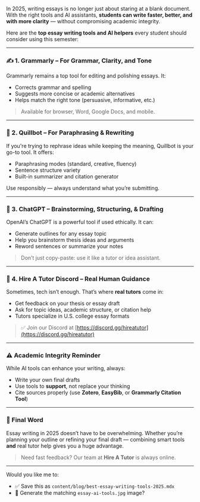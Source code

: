 In 2025, writing essays is no longer just about staring at a blank document. With the right tools and AI assistants, **students can write faster, better, and with more clarity** — without compromising academic integrity.

Here are the **top essay writing tools and AI helpers** every student should consider using this semester:

---

### ✍️ 1. **Grammarly** – For Grammar, Clarity, and Tone

Grammarly remains a top tool for editing and polishing essays. It:

- Corrects grammar and spelling
- Suggests more concise or academic alternatives
- Helps match the right tone (persuasive, informative, etc.)

> Available for browser, Word, Google Docs, and mobile.

---

### 🔄 2. **Quillbot** – For Paraphrasing & Rewriting

If you're trying to rephrase ideas while keeping the meaning, Quillbot is your go-to tool. It offers:

- Paraphrasing modes (standard, creative, fluency)
- Sentence structure variety
- Built-in summarizer and citation generator

Use responsibly — always understand what you’re submitting.

---

### 🤖 3. **ChatGPT** – Brainstorming, Structuring, & Drafting

OpenAI’s ChatGPT is a powerful tool if used ethically. It can:

- Generate outlines for any essay topic
- Help you brainstorm thesis ideas and arguments
- Reword sentences or summarize your notes

> Don’t just copy-paste: use it like a tutor or idea assistant.

---

### 🧠 4. **Hire A Tutor Discord** – Real Human Guidance

Sometimes, tech isn’t enough. That’s where **real tutors** come in:

- Get feedback on your thesis or essay draft
- Ask for topic ideas, academic structure, or citation help
- Tutors specialize in U.S. college essay formats

> ✅ Join our Discord at [https://discord.gg/hireatutor](https://discord.gg/hireatutor)

---

### ⚠️ Academic Integrity Reminder

While AI tools can enhance your writing, always:

- Write your own final drafts
- Use tools to **support**, not replace your thinking
- Cite sources properly (use **Zotero**, **EasyBib**, or **Grammarly Citation Tool**)

---

### 🚀 Final Word

Essay writing in 2025 doesn’t have to be overwhelming. Whether you’re planning your outline or refining your final draft — combining smart tools **and** real tutor help gives you a huge advantage.

> Need fast feedback? Our team at **Hire A Tutor** is always online.

---

Would you like me to:
- ✅ Save this as `content/blog/best-essay-writing-tools-2025.mdx`
- 🎨 Generate the matching `essay-ai-tools.jpg` image?

